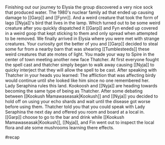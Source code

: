 Finishing out our journey to Elysia the group discovered a very nice sock that produced water. The 1980's nuclear family ad that ended up causing damage to [[Garp]] and [[Fynn]]. And a weird creature that took the form of Iago [[Nyja]]'s bird that lives in the lamp. Which turned out to be some weird creature after you quickly dispatched it [[Garp]] and Fyn ended up covered in a weird goop that kept sticking to them and only spread when attempted to be removed. We finally arrived in Elysia where you were met with strange creatures. Your curiosity got the better of you and [[Garp]] decided to steal some fur from a nearby barn that was shearing [[Tumblesteeds]] these weird creatures that ate motes of light. You made your way to Spire in the center of town meeting another new face Thatcher. At first everyone fought the spell cast and thatcher simply began to walk away causing [[Nyja]] to quicky interject that they will allow the spell to be cast. After speaking with Thatcher in your heads you learned: The affliction that was affecting birdy would continue until she looked like him since no one remembered her. Lady Seraphina rules this land. Kookoosh and [[Nyja]] are heading towards becoming the same type of being as Thatcher. After some debating between [[Kookush Mamawaseasak|Kookush]] and [[Nyja]] you decided to hold off on using your echo shards and wait until the disease got worse before using them. Thatcher told you that you could speak with Lady Seraphina the next day and offered you room and board at a local in. [[Garp]] choose to go to the bar and drink while [[Kookush Mamawaseasak|Kookush]], [[Nyja]], and Fin went out to inspect the local flora and ate some mushrooms learning there effects. 

#recap 